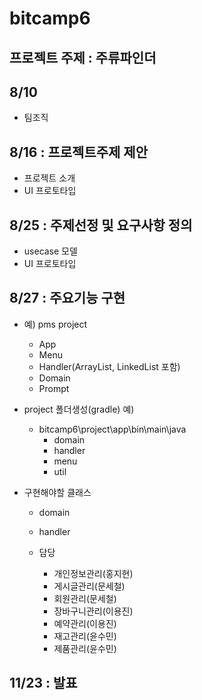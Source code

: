 # bitcamp6

## 프로젝트 주제 : 주류파인더

## 8/10
- 팀조직

## 8/16 : 프로젝트주제 제안
- 프로젝트 소개
- UI 프로토타입

## 8/25 : 주제선정 및 요구사항 정의
- usecase 모델
- UI 프로토타입

## 8/27 : 주요기능 구현
- 예) pms project
    - App
    - Menu
    - Handler(ArrayList, LinkedList 포함)
    - Domain
    - Prompt

- project 폴더생성(gradle) 예)
    - bitcamp6\project\app\bin\main\java
        - domain
        - handler
        - menu
        - util

- 구현해야할 클래스
    - domain
    - handler

    - 담당
        - 개인정보관리(홍지현)
        - 게시글관리(문세철)
        - 회원관리(문세철)
        - 장바구니관리(이용진)
        - 예약관리(이용진)
        - 재고관리(윤수민)
        - 제품관리(윤수민)

## 11/23 : 발표